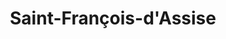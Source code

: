 ---
title: Saint-François-d'Assise
url: /saint-francois-dassise/
latitude: 47.983
longitude: -67.166
---